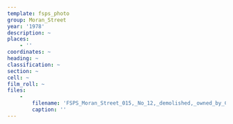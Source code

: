 ```yaml
---
template: fsps_photo
group: Moran_Street
year: '1978'
description: ~
places:
    - ''
coordinates: ~
heading: ~
classification: ~
section: ~
cell: ~
film_roll: ~
files:
    -
        filename: 'FSPS_Moran_Street_015,_No_12,_demolished,_owned_by_Catholic_Church,_20-7-M,_1978.png'
        caption: ''
---
```

